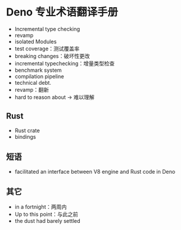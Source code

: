 # Deno 专业术语翻译手册

* Incremental type checking
* revamp
* isolated Modules
* test coverage：测试覆盖率
* breaking changes：破坏性更改
* incremental typechecking：增量类型检查
* benchmark system
* compilation pipeline
* technical debt.
* revamp：翻新
* hard to reason about -> 难以理解

## Rust

* Rust crate
* bindings

## 短语

* facilitated an interface between V8 engine and Rust code in Deno

## 其它

* in a fortnight：两周内
* Up to this point：与此之前
* the dust had barely settled

